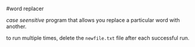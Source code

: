 #word replacer

*case seensitive* program that allows you replace a particular word with another. 

to run multiple times, delete the `newfile.txt` file after each successful run.